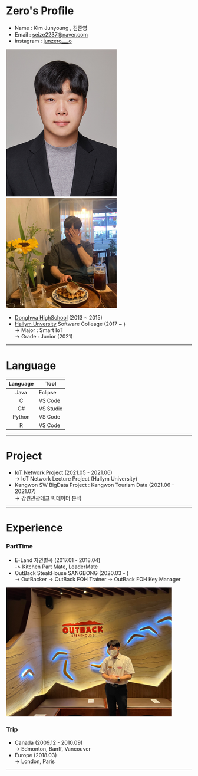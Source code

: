 # Zero's Profile
* Name : Kim Junyoung , 김준영 
* Email : seize2237@naver.com 
* instagram : [junzero___o][junzero___o]  
<img src=증명사진.jpeg width=300 height=400>  
<img src=profile.jpg width=300 height=300>     

* [Donghwa HighSchool][donghwa] (2013 ~ 2015)  
* [Hallym Unversity][hallym] Software Colleage (2017 ~ )  
-> Major : Smart IoT  
-> Grade : Junior (2021)
*****
# Language
|Language|Tool|
|:---:|---|
|Java|Eclipse|
|C|VS Code|
|C#|VS Studio|
|Python|VS Code|
|R|VS Code|

*****
# Project
* [IoT Network Project][IoT] (2021.05 - 2021.06)  
-> IoT Network Lecture Project (Hallym University)
* Kangwon SW BigData Project : Kangwon Tourism Data (2021.06 - 2021.07)  
-> 강원관광테크 빅데이터 분석 
*****
# Experience 
### PartTime
* E-Land 자연별곡 (2017.01 - 2018.04)  
-> Kitchen Part Mate, LeaderMate
* OutBack SteakHouse SANGBONG (2020.03 - )  
-> OutBacker
-> OutBack FOH Trainer
-> OutBack FOH Key Manager
<img src=OutbackerZero.jpg width=450 height=350>  

### Trip
* Canada (2009.12 - 2010.09)  
-> Edmonton, Banff, Vancouver
* Europe (2018.03)  
-> London, Paris
*****


[junzero___o]: https://www.instagram.com/junzero___o/
[hallym]: https://www.hallym.ac.kr
[donghwa]: https://www.donghwa.hs.kr
[IoT]: https://github.com/junzerogam/IoT-Network-Project
